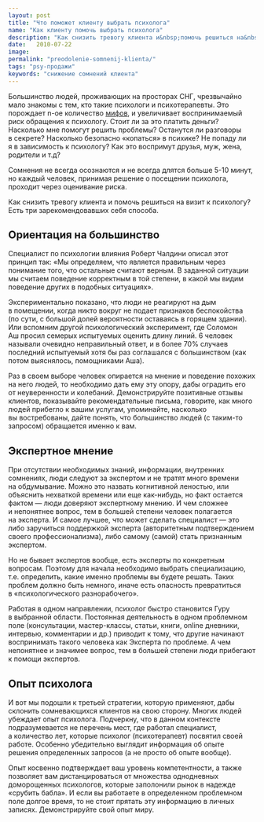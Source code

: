 ```yaml
---
layout: post
title: "Что поможет клиенту выбрать психолога"
name: "Как клиенту помочь выбрать психолога"
description: "Как снизить тревогу клиента и&nbsp;помочь решиться на&nbsp;визит к&nbsp;психологу - описание трех способов."
date:   2010-07-22			 
image:
permalink: "preodolenie-somnenij-klienta/"
tags: "psy-продажи"
keywords: "снижение сомнений клиента"
---
```

<p>Большинство людей, проживающих на&nbsp;просторах СНГ, чрезвычайно мало знакомы с&nbsp;тем, кто такие психологи и&nbsp;психотерапевты. Это порождает n-ое количество <a href="/mify-o-psixologax-pomexa-ili-pomoshh/">мифов</a>, и&nbsp;увеличивает воспринимаемый риск обращения к&nbsp;психологу. Стоит&nbsp;ли за&nbsp;это платить деньги? Насколько мне помогут решить проблемы? Останутся&nbsp;ли разговоры в&nbsp;секрете? Насколько безопасно «копаться» в&nbsp;психике? Не&nbsp;попаду&nbsp;ли я&nbsp;в&nbsp;зависимость к&nbsp;психологу? Как это воспримут друзья, муж, жена, родители и&nbsp;т.д?</p>
<p>Сомнения не&nbsp;всегда осознаются и&nbsp;не&nbsp;всегда длятся больше <nobr>5-10 минут,</nobr> но&nbsp;каждый человек, принимая решение о&nbsp;посещении психолога, проходит через оценивание риска.</p>
<p>Как снизить тревогу клиента и&nbsp;помочь решиться на&nbsp;визит к&nbsp;психологу? Есть три зарекомендовавших себя способа. </p>
<h2>Ориентация на&nbsp;большинство</h2>
<p>Специалист по&nbsp;психологии влияния Роберт Чалдини описал этот принцип так: «Мы&nbsp;определяем, что является правильным через понимание того, что остальные считают верным. В&nbsp;заданной ситуации мы&nbsp;считаем поведение корректным в&nbsp;той степени, в&nbsp;какой мы&nbsp;видим поведение других в&nbsp;подобных ситуациях».</p>
<p>Экспериментально показано, что люди не&nbsp;реагируют на&nbsp;дым в&nbsp;помещении, когда никто вокруг не&nbsp;подает признаков беспокойства (по&nbsp;сути, с&nbsp;большой долей вероятности оставаясь в&nbsp;горящем здании). Или вспомним другой психологический эксперимент, где Соломон Аш&nbsp;просил семерых испытуемых оценить длину линий.&nbsp;6&nbsp;человек называли очевидно неправильный ответ, и&nbsp;в&nbsp;более&nbsp;70% случаев последний испытуемый хотя&nbsp;бы раз соглашался с&nbsp;большинством (как потом выяснялось, помощниками Аша).</p>
<p>Раз в&nbsp;своем выборе человек опирается на&nbsp;мнение и&nbsp;поведение похожих на&nbsp;него людей, то&nbsp;необходимо дать ему эту опору, дабы оградить его от&nbsp;неуверенности и&nbsp;колебаний. Демонстрируйте позитивные отзывы клиентов, показывайте рекомендательные письма, говорите, как много людей прибегло к&nbsp;вашим услугам, упоминайте, насколько вы&nbsp;востребованы, дайте понять, что большинство людей (с&nbsp;таким-то запросом) обращается именно к&nbsp;вам.</p>
<h2>Экспертное мнение</h2>
<p>При отсутствии необходимых знаний, информации, внутренних сомнениях, люди следуют за&nbsp;экспертом и&nbsp;не&nbsp;тратят много времени на&nbsp;обдумывание. Можно это назвать когнитивной леностью, или объяснить нехваткой времени или еще как-нибудь, но&nbsp;факт остается фактом&nbsp;— люди доверяют экспертному мнению. И&nbsp;чем сложнее и&nbsp;непонятнее вопрос, тем в&nbsp;большей степени человек полагается на&nbsp;эксперта. И&nbsp;самое лучшее, что может сделать специалист&nbsp;— это либо заручиться поддержкой эксперта (авторитетным подтверждением своего профессионализма), либо самому (самой) стать признанным экспертом.</p>
<p>Но&nbsp;не&nbsp;бывает экспертов вообще, есть эксперты по&nbsp;конкретным вопросам. Поэтому для начала необходимо выбрать специализацию, т.е. определить, какие именно проблемы вы&nbsp;будете решать. Таких проблем должно быть немного, иначе есть опасность превратиться в&nbsp;«психологического разнорабочего».</p>
<p>Работая в&nbsp;одном направлении, психолог быстро становится Гуру в&nbsp;выбранной области. Постоянная деятельность в&nbsp;одном проблемном поле (консультации, мастер-классы, статьи, книги, online дневники, интервью, комментарии и&nbsp;др.) приводит к&nbsp;тому, что другие начинают воспринимать такого человека как Эксперта по&nbsp;проблеме. А&nbsp;чем непонятнее и&nbsp;значимее вопрос, тем в&nbsp;большей степени люди прибегают к&nbsp;помощи экспертов.</p>
<h2>Опыт психолога</h2>
<p>И&nbsp;вот мы&nbsp;подошли к&nbsp;третьей стратегии, которую применяют, дабы склонить сомневающихся клиентов на&nbsp;свою сторону. Многих людей убеждает опыт психолога. Подчеркну, что в&nbsp;данном контексте подразумевается не&nbsp;перечень мест, где работал специалист, а&nbsp;количество лет, которые психолог (психотерапевт) посвятил своей работе. Особенно убедительно выглядит информация об&nbsp;опыте решения определенных запросов (а&nbsp;не&nbsp;просто об&nbsp;опыте вообще).</p>
<p>Опыт косвенно подтверждает ваш уровень компетентности, а&nbsp;также позволяет вам дистанцироваться от&nbsp;множества однодневных доморощенных психологов, которые заполонили рынок в&nbsp;надежде «срубить бабла». И&nbsp;если вы&nbsp;работаете в&nbsp;определенном проблемном поле долгое время, то&nbsp;не&nbsp;стоит прятать эту информацию в&nbsp;личных записях. Демонстрируйте свой опыт миру. </p>
